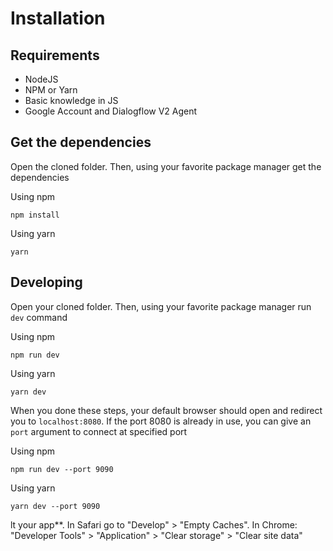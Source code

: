 

# Installation

## Requirements

- NodeJS
- NPM or Yarn
- Basic knowledge in JS
- Google Account and Dialogflow V2 Agent

## Get the dependencies

Open the cloned folder. Then, using your favorite package manager get the dependencies

Using npm

`npm install`

Using yarn

`yarn`



## Developing

Open your cloned folder. Then, using your favorite package manager run `dev` command

Using npm

`npm run dev`

Using yarn

`yarn dev`

When you done these steps, your default browser should open and redirect you to `localhost:8080`. If the port 8080 is already in use, you can give an `port` argument to connect at specified port

Using npm

`npm run dev --port 9090`

Using yarn

`yarn dev --port 9090`

lt your app**. In Safari go to "Develop" > "Empty Caches". In Chrome: "Developer Tools" > "Application" > "Clear storage" > "Clear site data"
